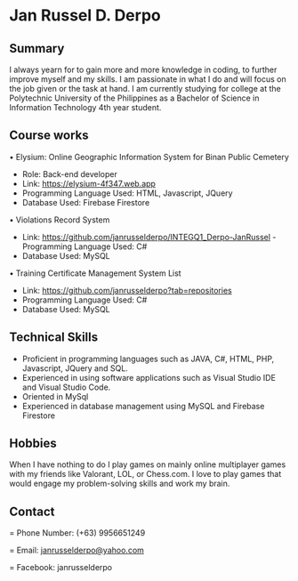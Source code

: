 # Jan Russel D. Derpo

## Summary 
I always yearn for to gain more and more knowledge in coding, to further improve myself and my skills. I am passionate in what I do and will focus on the job given or the task at hand. I am currently studying for college at the Polytechnic University of the Philippines as a Bachelor of Science in Information Technology 4th year student. 

## Course works 
•	Elysium: Online Geographic Information System for Binan Public Cemetery
  - Role: Back-end developer
  - Link: https://elysium-4f347.web.app
  - Programming Language Used: HTML, Javascript, JQuery
  - Database Used: Firebase Firestore

•	Violations Record System
  - Link: https://github.com/janrusselderpo/INTEGQ1_Derpo-JanRussel
  -Programming Language Used: C#
  - Database Used: MySQL

•	Training Certificate Management System List
  - Link: https://github.com/janrusselderpo?tab=repositories
  - Programming Language Used: C#
  - Database Used: MySQL

## Technical Skills
  - Proficient in programming languages such as JAVA, C#, HTML, PHP, Javascript, JQuery and SQL.
  - Experienced in using software applications such as Visual Studio IDE and Visual Studio Code.
  -	Oriented in MySql
  -	Experienced in database management using MySQL and Firebase Firestore

## Hobbies
When I have nothing to do I play games on mainly online multiplayer games with my friends like Valorant, LOL, or Chess.com. I love to play games that would engage my problem-solving skills and work my brain.

## Contact
= Phone Number: (+63) 9956651249

= Email: janrusselderpo@yahoo.com

= Facebook: janrusselderpo
